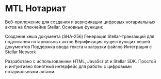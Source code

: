 # MTL Нотариат


Веб-приложение для создания и верификации цифровых нотариальных актов на блокчейне Stellar.
Основные функции:

Создание хеша документа (SHA-256)
Генерация Stellar-транзакций для подписания нотариальных актов
Верификация существующих хешей документов
Поддержка ввода текста и загрузки файлов
Интеграция с Stellar Network

Разработано с использованием HTML, JavaScript и Stellar SDK. Простой и интуитивно понятный интерфейс для работы с цифровыми нотариальными актами.
